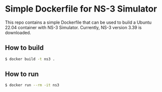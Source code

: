 # Simple Dockerfile for NS-3 Simulator

This repo contains a simple Dockerfile that can be used to build a Ubuntu 22.04 container with NS-3 Simulator.
Currently, NS-3 version 3.39 is downloaded.

## How to build

```Bash
$ docker build -t ns3 .
```

## How to run

```Bash
$ docker run --rm -it ns3
```
